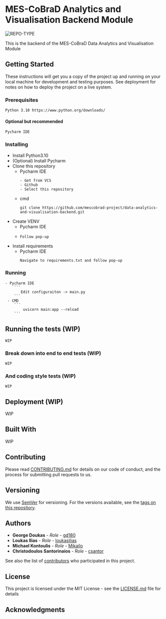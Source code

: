 # MES-CoBraD Analytics and Visualisation Backend Module

![REPO-TYPE](https://img.shields.io/badge/repo--type-backend-critical?style=for-the-badge&logo=github)

This is the backend of the MES-CoBraD Data Analytics and Visualisation Module

## Getting Started

These instructions will get you a copy of the project up and running on your local machine for development and testing purposes. See deployment for notes on how to deploy the project on a live system.

### Prerequisites
```
Python 3.10 https://www.python.org/downloads/
```
#### Optional but recommended
```
Pycharm IDE
```

### Installing

- Install Python3.10
- (Optional) Install Pycharm
- Clone this repository
  - Pycharm IDE 
    ```
    - Get from VCS
    - Github
    - Select this repository
    ```
  - cmd
    ```
    git clone https://github.com/mescobrad-project/data-analytics-and-visualisation-backend.git
    ```
- Create VENV 
    - Pycharm IDE
    -   ```
        Follow pop-up 
        ```
- Install requirements
    - Pycharm IDE
        ```
        Navigate to requirements.txt and follow pop-up 
        ```

### Running 
    - Pycharm IDE
        ```
           Edit configuraiton -> main.py
        ```
     - CMD
        ```
            uvicorn main:app --reload
        ```

## Running the tests (WIP)
```
WIP
```

### Break down into end to end tests (WIP)
```
WIP
```

### And coding style tests (WIP)
```
WIP
```

## Deployment (WIP)
WIP

## Built With
WIP 

[//]: # ()
[//]: # (* [SpringBoot]&#40;http://springboot.io&#41; - The Java framework used)

[//]: # (* [Maven]&#40;https://maven.apache.org/&#41; - Dependency Management)

## Contributing

Please read [CONTRIBUTING.md](CONTRIBUTING.md) for details on our code of conduct, and the process for submitting pull requests to us.

## Versioning

We use [SemVer](http://semver.org/) for versioning. For the versions available, see the [tags on this repository](tags). 

## Authors

* **George Doukas** - *Role* - [gd180](https://github.com/gd180)
* **Loukas Ilias** - *Role* - [loukasilias](https://github.com/loukasilias)
* **Michael Kontoulis** - *Role* - [Mikailo](https://github.com/Mikailo)
* **Christodoulos Santorinaios** - *Role* - [csantor](https://github.com/csantor)

See also the list of [contributors](contributors) who participated in this project.

## License

This project is licensed under the MIT License - see the [LICENSE.md](LICENSE.md) file for details

## Acknowledgments
